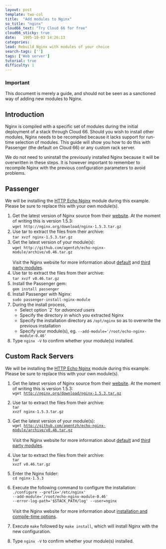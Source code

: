 ```yaml
---
layout: post
template: two-col
title:  "Add modules to Nginx"
so_title: "nginx"
cloud66_text: "Try Cloud 66 for free"
cloud66_sticky: true
date:   1995-10-03 14:26:13
categories: 
lead: Rebuild Nginx with modules of your choice
search-tags: ['']
tags: ['Web server']
tutorial: true
difficulty: 1
---
```



<div class="notice notice-standalone">
    <h3>Important</h3>
    <p>This document is merely a guide, and should not be seen as a sanctioned way of adding new modules to Nginx.</p>
</div>

## Introduction
Nginx is compiled with a specific set of modules during the initial deployment of a stack through Cloud 66. Should you wish to install other modules,
Nginx needs to be recompiled because it lacks support for run-time selection of modules. This guide will show you how to do this with Passenger (the default on Cloud 66) or any custom rack server.

We do not need to uninstall the previously installed Nginx because it will be overwritten in these steps. It is however
important to remember to recompile Nginx with the previous configuration parameters to avoid problems.

## Passenger

We will be installing the <a href="http://wiki.nginx.org/HttpEchoModule" target="_blank">HTTP Echo Nginx</a> module during this example. Please be sure to replace this with your own module(s).

<ol class="article-list">
<li>Get the latest version of Nginx source from their <a href="http://nginx.org/en/download.html" target="_blank">website</a>. At the moment of writing this is version 1.5.3:<br><code>wget http://nginx.org/download/nginx-1.5.3.tar.gz</code></li>
<li>Use tar to extract the files from their archive:<br><code>tar xvzf nginx-1.5.3.tar.gz</code></li>
<li>Get the latest version of your module(s):<br><code>wget http://github.com/agentzh/echo-nginx-module/archive/v0.46.tar.gz</code><br><br>Visit the Nginx website for more information about <a href="http://wiki.nginx.org/Modules" target="_blank">default</a> and <a href="http://wiki.nginx.org/3rdPartyModules" target="_blank">third party modules</a>.</li>
<li>Use tar to extract the files from their archive:<br><code>tar xvzf v0.46.tar.gz</code></li>
<li>Install the Passenger gem:<br><code>gem install passenger</code></li>
<li>Install Passenger with Nginx:<br><code>sudo passenger-install-nginx-module</code></li>
<li>During the install process,
	<ul>
        <li>Select option `2` for <i>advanced users</i></li>
        <li>Specify the directory in which you extracted Nginx</li>
        <li>Specify the installation directory as <code>/opt/nginx</code> so as to overwrite the previous installation</li>
        <li>Specify your module(s), eg. <code>--add-module='/root/echo-nginx-module-0.46'</code></li>
    </ul>
<li>Type <code>nginx -V</code> to confirm whether your module(s) installed.</li>
</ol>


<h2>Custom Rack Servers</h2>

We will be installing the <a href="http://wiki.nginx.org/HttpEchoModule" target="_blank">HTTP Echo Nginx</a> module during this example. Please be sure to replace this with your own module(s).

1. Get the latest version of Nginx source from their <a href="http://nginx.org/en/download.html" target="_blank">website</a>. At the moment of writing this is version 1.5.3:<br><code>wget http://nginx.org/download/nginx-1.5.3.tar.gz</code>

2. Use tar to extract the files from their archive:<br><code>tar xvzf nginx-1.5.3.tar.gz</code>

3. Get the latest version of your module(s):<br><code>wget http://github.com/agentzh/echo-nginx-module/archive/v0.46.tar.gz</code><br><br>Visit the Nginx website for more information about <a href="http://wiki.nginx.org/Modules" target="_blank">default</a> and <a href="http://wiki.nginx.org/3rdPartyModules" target="_blank">third party modules</a>.

4. Use tar to extract the files from their archive:<br><code>tar xvzf v0.46.tar.gz</code>

5. Enter the Nginx folder:<br><code>cd nginx-1.5.3</code>

6. Execute the following command to configure the installation:<br><code>./configure --prefix='/etc/nginx' --add-module='/root/echo-nginx-module-0.46' --error-log-path='$STACK&#95;PATH/log' --user=nginx</code><br><br>Visit the Nginx website for more information about <a href="http://wiki.nginx.org/InstallOptions" target="_blank">installation and compile-time options</a>.

7. Execute `make` followed by `make install`, which will install Nginx with the new configuration.

8. Type <code>nginx -V</code> to confirm whether your module(s) installed.